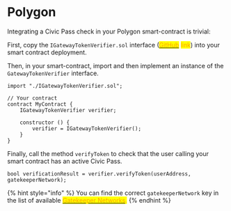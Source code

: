 # Polygon

Integrating a Civic Pass check in your Polygon smart-contract is trivial:

First, copy the `IGatewayTokenVerifier.sol`  interface ([<mark style="color:orange;">GitHub</mark>](https://github.com/identity-com/on-chain-identity-gateway/blob/develop/ethereum/smart-contract/contracts/interfaces/IGatewayTokenVerifier.sol) <mark style="color:orange;">link</mark>) into your smart contract deployment.

Then, in your smart-contract, import and then implement an instance of the `GatewayTokenVerifier` interface.&#x20;

```solidity
import "./IGatewayTokenVerifier.sol";

// Your contract
contract MyContract {
    IGatewayTokenVerifier verifier;

    constructor () {
        verifier = IGatewayTokenVerifier();
    }
}
```

Finally, call the method `verifyToken` to check that the user calling your smart contract has an active Civic Pass.

```
bool verificationResult = verifier.verifyToken(userAddress, gatekeeperNetwork);
```

{% hint style="info" %}
You can find the correct `gatekeeperNetwork` key in the list of available <mark style="color:orange;"></mark> [<mark style="color:orange;">Gatekeeper Networks</mark>](../selecting-a-pass.md)<mark style="color:orange;">.</mark>
{% endhint %}
